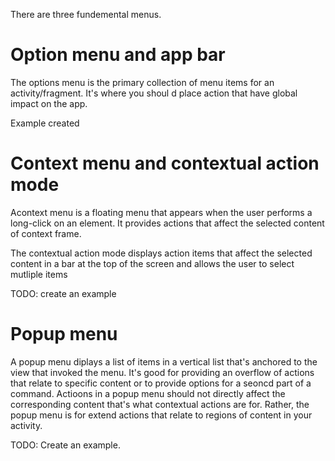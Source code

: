 There are three fundemental menus. 

# Option menu and app bar
The options menu is the primary collection of menu items for an activity/fragment. It's where you shoul d place action that have global impact on the app.

Example created

# Context menu and contextual action mode
Acontext menu is a floating menu that appears when the user performs a long-click on an element. It provides actions that affect the selected content of context frame. 

The contextual action mode displays action items that affect the selected content in a bar at the top of the screen and allows the user to select mutliple items

TODO: create an example


# Popup menu
A popup menu diplays a list of items in a vertical list that's anchored to the view that invoked the menu. It's good for providing an overflow of actions that relate to specific content or to provide options for a seoncd part of a command. Actioons in a popup menu should not directly affect the corresponding content that's what contextual actions are for. Rather, the popup menu is for extend actions that relate to regions of content in your activity. 

TODO: Create an example.

